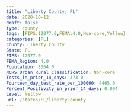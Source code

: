 ```yaml
---
title: "Liberty County, FL"
date: 2020-10-12
draft: false
type: county
tags: [FIPS:12077.0,FEMA:4.0,Non-core,Yellow]
categories: [FL]
County: Liberty County
State: FL
FIPS: 12077.0
FEMA_Region: 4.0
Population: 8354.0
NCHS_Urban_Rural_Classification: Non-core
Tests_in_prior_14_days: 373.0
Fourteen_day_test_rate_per_100000: 4465.0
Percent_Positivity_in_prior_14_days: 0.094
Level: Yellow
url: /states/FL/liberty-county
---
```



